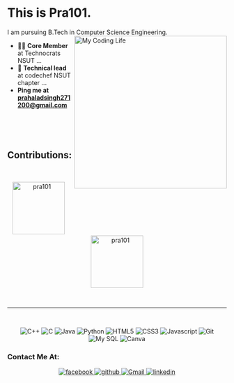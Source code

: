 # This is Pra101. 


I am pursuing B.Tech in Computer Science Engineering.
<img align="right" alt="My Coding Life" src="https://media.giphy.com/media/Ah3zHH7hvsSB2/giphy.gif" width="350" >
<!--
*ishikabansal04/ishikabansal04* is a ✨ special ✨ repository because its `README.md` (this file) appears on your GitHub profile.

Here are some ideas to get you started:

- 🔭 I’m currently working on ...
- 🌱 I’m currently learning ...
- 👯 I’m looking to collaborate on ...
- 🤔 I’m looking for help with ...
- 💬 Ask me about ...
- 📫 How to reach me: ...
- 😄 Pronouns: ...
- ⚡ Fun fact: ...
-->



- 👨‍💻 **Core Member** at Technocrats NSUT ...
- 🔭  **Technical lead** at codechef NSUT chapter ...
- **Ping me at prahaladsingh271200@gmail.com**
<br>
<br>
<br>
<h2>Contributions:</h2>

<br>

<p align="center"><img src="https://github-readme-stats.vercel.app/api/top-langs?username=pra101&show_icons=true&locale=en&layout=compact" alt="pra101" height="120"/> &nbsp; <img src="https://github-readme-stats.vercel.app/api?username=pra101&show_icons=true&locale=en&count_private=true&hide=issues" alt="pra101" height="120"/></p>
 
<br>
<hr>
<br>

<p align="center">
  <img src="https://img.shields.io/badge/C%2B%2B-00599C?style=for-the-badge&logo=c%2B%2B&logoColor=white" alt="C++">
  <img src="https://img.shields.io/badge/C-00599C?style=for-the-badge&logo=c&logoColor=white" alt="C">
  <img src="https://img.shields.io/badge/Java-ED8B00?style=for-the-badge&logo=java&logoColor=white" alt="Java">
  <img src="https://img.shields.io/badge/Python-14354C?style=for-the-badge&logo=python&logoColor=white" alt="Python">
  <img src="https://img.shields.io/badge/HTML5-E34F26?style=for-the-badge&logo=html5&logoColor=white" alt="HTML5">
  <img src="https://img.shields.io/badge/CSS3-1572B6?style=for-the-badge&logo=css3&logoColor=white" alt="CSS3">
  <img src="https://img.shields.io/badge/JavaScript-F7DF1E?style=for-the-badge&logo=javascript&logoColor=black" alt="Javascript">
  <img src="https://img.shields.io/badge/Git-F05032?style=for-the-badge&logo=git&logoColor=white" alt="Git">
  <img src="https://img.shields.io/badge/MySQL-00000F?style=for-the-badge&logo=mysql&logoColor=white" alt="My SQL">
  <img alt="Canva" src="https://img.shields.io/badge/Canva-%2300C4CC.svg?style=for-the-badge&logo=Canva&logoColor=white"/>
</p>
  
### Contact Me At:
<p align = "center">
  <a href="https://www.facebook.com/profile.php?id=100011314336922/">
    <img src="https://img.icons8.com/fluent/48/000000/facebook-new.png" alt= "facebook"/>
  </a>
  <a href="https://github.com/pra101">
    <img src="https://img.icons8.com/color/48/000000/github--v1.png" alt= "github"/>
  </a>
  <a href="mailto:prahaladsingh271200@gmail.com/">
    <img src="https://img.icons8.com/fluent/48/000000/gmail--v2.png" alt= "Gmail"/>
  </a>
  <a href="https://www.linkedin.com/in/prahalad-singh-98591014a/">
    <img src="https://img.icons8.com/fluent/50/000000/linkedin.png" alt= "linkedin"/>
  </a>
</p>
